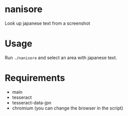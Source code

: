 # nanisore
Look up japanese text from a screenshot

# Usage
Run `./nanisore` and select an area with japanese text.

# Requirements
- main
- tesseract
- tesseract-data-jpn
- chromium (you can change the browser in the script)
